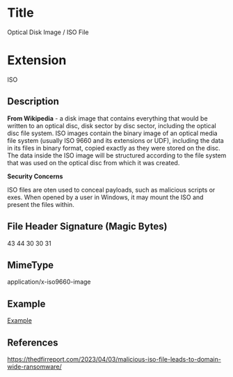 # Title

Optical Disk Image / ISO File

# Extension

ISO

## Description

**From Wikipedia** - a disk image that contains everything that would be written to an optical disc, disk sector by disc sector, including the optical disc file system. ISO images contain the binary image of an optical media file system (usually ISO 9660 and its extensions or UDF), including the data in its files in binary format, copied exactly as they were stored on the disc. The data inside the ISO image will be structured according to the file system that was used on the optical disc from which it was created.

**Security Concerns**

ISO files are oten used to conceal payloads, such as malicious scripts or exes. When opened by a user in Windows, it may mount the ISO and present the files within.

## File Header Signature (Magic Bytes)

43 44 30 30 31	

## MimeType

application/x-iso9660-image

## Example

[Example](/ExampleFiles//example.iso)

## References

https://thedfirreport.com/2023/04/03/malicious-iso-file-leads-to-domain-wide-ransomware/


